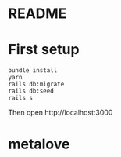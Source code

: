 # README

# First setup

```
bundle install
yarn
rails db:migrate
rails db:seed
rails s
```

Then open http://localhost:3000
# metalove
